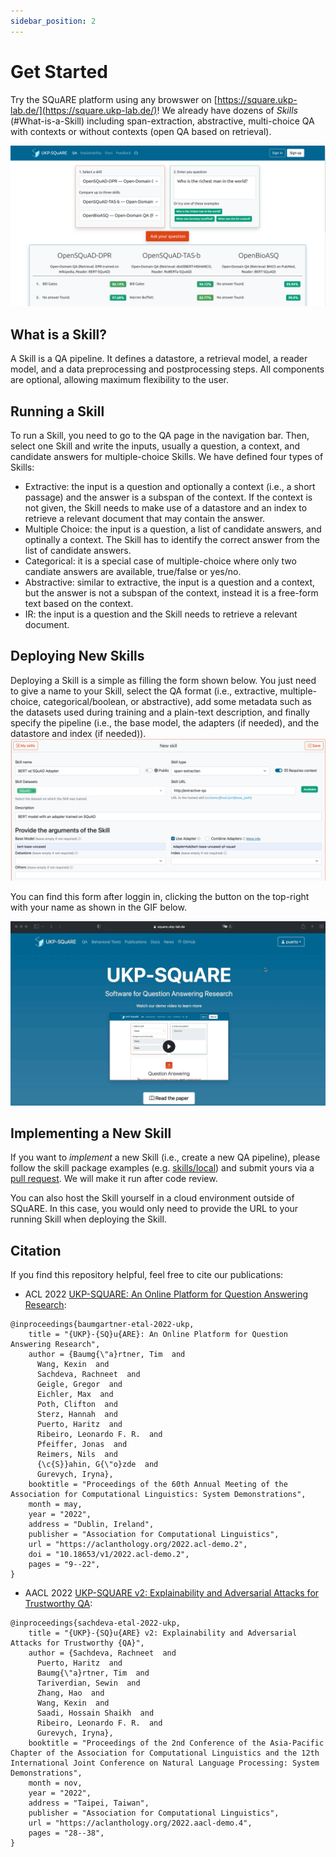 ```yaml
---
sidebar_position: 2
---
```


# Get Started

Try the SQuARE platform using any browswer on [https://square.ukp-lab.de/](https://square.ukp-lab.de/)! 
We already have dozens of *Skills* (#What-is-a-Skill) including span-extraction, abstractive, multi-choice QA 
with contexts or without contexts (open QA based on retrieval).

![demo-page](../../static/img/skill_comparison.png)

<a name="What-is-a-Skill"></a>

## What is a Skill?
A Skill is a QA pipeline. It defines a datastore, a retrieval model, a reader model, and a data preprocessing and postprocessing steps. All components are optional, allowing maximum flexibility to the user.


## Running a Skill
To run a Skill, you need to go to the QA page in the navigation bar. Then, select one Skill and write the inputs, usually a question, a context, and candidate answers for multiple-choice Skills. We have defined four types of Skills:
- Extractive: the input is a question and optionally a context (i.e., a short passage) and the answer is a subspan of the context. If the context is not given, the Skill needs to make use of a datastore and an index to retrieve a relevant document that may contain the answer.
- Multiple Choice: the input is a question, a list of candidate answers, and optinally a context. The Skill has to identify the correct answer from the list of candidate answers.
- Categorical: it is a special case of multiple-choice where only two candiate answers are available, true/false or yes/no.
- Abstractive: similar to extractive, the input is a question and a context, but the answer is not a subspan of the context, instead it is a free-form text based on the context.
- IR: the input is a question and the Skill needs to retrieve a relevant document.

<a name="Add-New-Skills"></a>

## Deploying New Skills
Deploying a Skill is a simple as filling the form shown below. You just need to give a name to your Skill, select the QA format (i.e., extractive, multiple-choice, categorical/boolean, or abstractive), add some metadata such as the datasets used during training and a plain-text description, and finally specify the pipeline (i.e., the base model, the adapters (if needed), and the datastore and index (if needed)).
![skill-creation](../../static/img/skill_creation.png)

You can find this form after loggin in, clicking the button on the top-right with your name as shown in the GIF below. 

![skill-creation](../../static/img/skill_creation_location.gif)


## Implementing a New Skill
If you want to *implement* a new Skill (i.e., create a new QA pipeline), please follow the skill package examples (e.g. [skills/local](https://github.com/UKP-SQuARE/square-core/blob/master/skills/local/skill.py)) and submit yours via a [pull request](https://github.com/UKP-SQuARE/square-core/pulls). We will make it run after code review.

You can also host the Skill yourself in a cloud environment outside of SQuARE. In this case, you would only need to provide the URL to your running Skill when deploying the Skill. 


## Citation

If you find this repository helpful, feel free to cite our publications:

- ACL 2022 [UKP-SQUARE: An Online Platform for Question Answering Research](https://aclanthology.org/2022.acl-demo.2/):
```
@inproceedings{baumgartner-etal-2022-ukp,
    title = "{UKP}-{SQ}u{ARE}: An Online Platform for Question Answering Research",
    author = {Baumg{\"a}rtner, Tim  and
      Wang, Kexin  and
      Sachdeva, Rachneet  and
      Geigle, Gregor  and
      Eichler, Max  and
      Poth, Clifton  and
      Sterz, Hannah  and
      Puerto, Haritz  and
      Ribeiro, Leonardo F. R.  and
      Pfeiffer, Jonas  and
      Reimers, Nils  and
      {\c{S}}ahin, G{\"o}zde  and
      Gurevych, Iryna},
    booktitle = "Proceedings of the 60th Annual Meeting of the Association for Computational Linguistics: System Demonstrations",
    month = may,
    year = "2022",
    address = "Dublin, Ireland",
    publisher = "Association for Computational Linguistics",
    url = "https://aclanthology.org/2022.acl-demo.2",
    doi = "10.18653/v1/2022.acl-demo.2",
    pages = "9--22",
}
```
- AACL 2022 [UKP-SQUARE v2: Explainability and Adversarial Attacks for Trustworthy QA](https://aclanthology.org/2022.aacl-demo.4/):
```
@inproceedings{sachdeva-etal-2022-ukp,
    title = "{UKP}-{SQ}u{ARE} v2: Explainability and Adversarial Attacks for Trustworthy {QA}",
    author = {Sachdeva, Rachneet  and
      Puerto, Haritz  and
      Baumg{\"a}rtner, Tim  and
      Tariverdian, Sewin  and
      Zhang, Hao  and
      Wang, Kexin  and
      Saadi, Hossain Shaikh  and
      Ribeiro, Leonardo F. R.  and
      Gurevych, Iryna},
    booktitle = "Proceedings of the 2nd Conference of the Asia-Pacific Chapter of the Association for Computational Linguistics and the 12th International Joint Conference on Natural Language Processing: System Demonstrations",
    month = nov,
    year = "2022",
    address = "Taipei, Taiwan",
    publisher = "Association for Computational Linguistics",
    url = "https://aclanthology.org/2022.aacl-demo.4",
    pages = "28--38",
}
```
